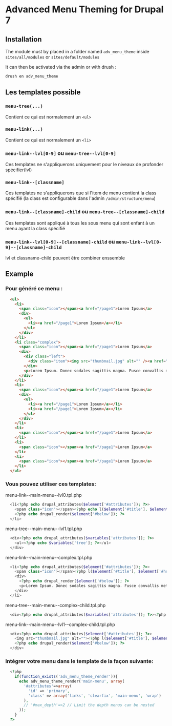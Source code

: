 # Advanced Menu Theming for Drupal 7

## Installation

The module must by placed in a folder named `adv_menu_theme` inside `sites/all/modules` or `sites/default/modules` 

It can then be activated via the admin or with drush :
```sh
drush en adv_menu_theme
```

## Les templates possible

### `menu-tree(...)`
Contient ce qui est normalement un `<ul>`

### `menu-link(...)`
Contient ce qui est normalement un `<li>`

### `menu-link--lvl[0-9]` ou `menu-tree--lvl[0-9]`
Ces templates ne s'appliquerons uniquement pour le niveaux de profonder spécifier(lvl)

### `menu-link--[classname]`
Ces templates ne s'appliquerons que si l'item de menu contient la class spécifié (la class est configurable dans l'admin `/admin/structure/menu`)

### `menu-link--[classname]-child` ou `menu-tree--[classname]-child`
Ces templates sont appliqué à tous les sous menu qui sont enfant à un menu ayant la class spécifié

### `menu-link--lvl[0-9]--[classname]-child` ou `menu-link--lvl[0-9]--[classname]-child`
lvl et classname-child peuvent être combiner enssemble

## Example

### Pour généré ce menu :

```html
  <ul>
    <li>
      <span class="icon"></span><a href="/page1">Lorem Ipsum</a>
      <div>
        <ul>
          <li><a href="/page1">Lorem Ipsum</a></li>
        </ul>
      </div>
    </li>
    <li class="complex">
      <span class="icon"></span><a href="/page1">Lorem Ipsum</a>
      <div>
        <div class="left">
          <div class="item"><img src="thumbnail.jpg" alt="" /><a href="/page1">Lorem Ipsum</a></div>
        </div>
        <p>Lorem Ipsum. Donec sodales sagittis magna. Fusce convallis metus id felis luctus adipiscing.</p>
      </div>
    </li>
    <li>
      <span class="icon"></span><a href="/page1">Lorem Ipsum</a>
      <div>
        <ul>
          <li><a href="/page1">Lorem Ipsum</a></li>
          <li><a href="/page1">Lorem Ipsum</a></li>
        </ul>
      </div>
    </li>
    <li>
      <span class="icon"></span><a href="/page1">Lorem Ipsum</a>
    </li>
    <li>
      <span class="icon"></span><a href="/page1">Lorem Ipsum</a>
    </li>
    <li>
      <span class="icon"></span><a href="/page1">Lorem Ipsum</a>
    </li>
  </ul>
```

### Vous pouvez utiliser ces templates:

menu-link--main-menu--lvl0.tpl.php

```php
  <li<?php echo drupal_attributes($element['#attributes']); ?>>
    <span class="icon"></span><?php echo l($element['#title'], $element['#href'], $element['#localized_options']); ?>
    <?php echo drupal_render($element['#below']); ?>
  </li>
```

menu-tree--main-menu--lvl1.tpl.php

```php
  <div<?php echo drupal_attributes($variables['attributes']); ?>>
    <ul><?php echo $variables['tree']; ?></ul>
  </div>
```

menu-link--main-menu--complex.tpl.php

```php
  <li<?php echo drupal_attributes($element['#attributes']); ?>>
    <span class="icon"></span><?php l($element['#title'], $element['#href'], $element['#localized_options']); ?>
    <div>
      <?php echo drupal_render($element['#below']); ?>
      <p>Lorem Ipsum. Donec sodales sagittis magna. Fusce convallis metus id felis luctus adipiscing.</p>
    </div>
  </li>
```

menu-tree--main-menu--complex-child.tpl.php

```php
  <div<?php echo drupal_attributes($variables['attributes']); ?>><?php echo $variables['tree']; ?></div>
```

menu-link--main-menu--lvl1--complex-child.tpl.php

```php
  <div<?php echo drupal_attributes($element['#attributes']); ?>>
    <img src="thumbnail.jpg" alt=""><?php l($element['#title'], $element['#href'], $element['#localized_options']); ?>
    <?php echo drupal_render($element['#below']); ?>
  </div>
```
### Intégrer votre menu dans le template de la façon suivante:

```php
  <?php 
    if(function_exists('adv_menu_theme_render')){
      echo adv_menu_theme_render('main-menu', array(
        '#attributes'=>array(
          'id' => 'primary', 
          'class' => array('links', 'clearfix', 'main-menu', 'wrap')
        ),
        // '#max_depth'=>2 // Limit the depth menus can be nested
      ));
    }
  ?>  
```